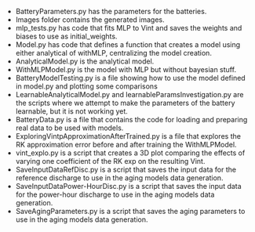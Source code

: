 - BatteryParameters.py has the parameters for the batteries.
- Images folder contains the generated images.
- mlp_tests.py has code that fits MLP to Vint and saves the weights and biases to use as initial_weights.
- Model.py has code that defines a function that creates a model using either analytical of withMLP, centralizing the model creation.
- AnalyticalModel.py is the analytical model.
- WithMLPModel.py is the model with MLP but without bayesian stuff. 
- BatteryModelTesting.py is a file showing how to use the model defined in model.py and plotting some comparisons
- LearnableAnalyticalModel.py and learnableParamsInvestigation.py are the scripts where we attempt to make the parameters of the battery learnable, but it is not working yet.
- BatteryData.py is a file that contains the code for loading and preparing real data to be used with models.
- ExploringVintpApproximationAfterTrained.py is a file that explores the RK approximation error before and after training the WithMLPModel.
- vint_explo.py is a script that creates a 3D plot comparing the effects of varying one coefficient of the RK exp on the resulting Vint.
- SaveInputDataRefDisc.py is a script that saves the input data for the reference discharge to use in the aging models data generation.
- SaveInputDataPower-HourDisc.py is a script that saves the input data for the power-hour discharge to use in the aging models data generation.
- SaveAgingParameters.py is a script that saves the aging parameters to use in the aging models data generation.
